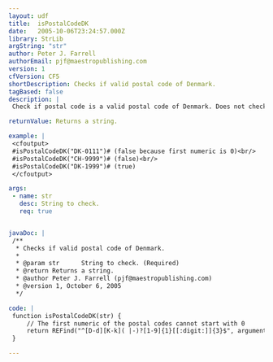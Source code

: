```yaml
---
layout: udf
title:  isPostalCodeDK
date:   2005-10-06T23:24:57.000Z
library: StrLib
argString: "str"
author: Peter J. Farrell
authorEmail: pjf@maestropublishing.com
version: 1
cfVersion: CF5
shortDescription: Checks if valid postal code of Denmark.
tagBased: false
description: |
 Check if postal code is a valid postal code of Denmark. Does not check if the postal actually exsists, but if it meets the format.  Regex is case insensitive.

returnValue: Returns a string.

example: |
 <cfoutput>
 #isPostalCodeDK("DK-0111")# (false because first numeric is 0)<br/>
 #isPostalCodeDK("CH-9999")# (false)<br/>
 #isPostalCodeDK("DK-1999")# (true)
 </cfoutput>

args:
 - name: str
   desc: String to check.
   req: true


javaDoc: |
 /**
  * Checks if valid postal code of Denmark.
  * 
  * @param str      String to check. (Required)
  * @return Returns a string. 
  * @author Peter J. Farrell (pjf@maestropublishing.com) 
  * @version 1, October 6, 2005 
  */

code: |
 function isPostalCodeDK(str) {
     // The first numeric of the postal codes cannot start with 0
     return REFind("^[D-d][K-k]( |-)?[1-9]{1}[[:digit:]]{3}$", arguments.str) gte 1;
 }

---
```


